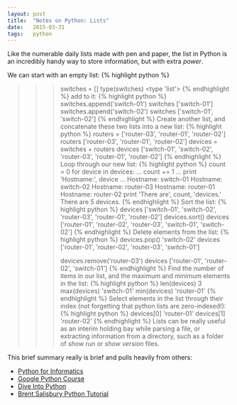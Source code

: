 ```yaml
---
layout: post
title:  "Notes on Python: Lists"
date:   2015-03-31
tags:   python
---
```

Like the numerable daily lists made with pen and paper, the list in Python is an incredibly handy way to store information, but with extra *power*.
<!--more-->

We can start with an empty list:
{% highlight python %}
>>> switches = []
>>> type(switches)
<type 'list'>
{% endhighlight %}
add to it:
{% highlight python %}
>>> switches.append('switch-01')
>>> switches
['switch-01']
>>> switches.append('switch-02')
>>> switches
['switch-01', 'switch-02']
{% endhighlight %}
Create another list, and concatenate these two lists into a new list:
{% highlight python %}
>>> routers = ['router-03', 'router-01', 'router-02']
>>> routers
['router-03', 'router-01', 'router-02']
>>> devices = switches + routers
>>> devices
['switch-01', 'switch-02', 'router-03', 'router-01', 'router-02']
{% endhighlight %}
Loop through our new list:
{% highlight python %}
>>>count = 0
>>>for device in devices:
...		count += 1
...     print 'Hostname:', device
...
Hostname: switch-01
Hostname: switch-02
Hostname: router-03
Hostname: router-01
Hostname: router-02
>>>print 'There are', count, 'devices.'
There are 5 devices.
{% endhighlight %}
Sort the list:
{% highlight python %}
>>> devices
['switch-01', 'switch-02', 'router-03', 'router-01', 'router-02']
>>> devices.sort()
>>> devices
['router-01', 'router-02', 'router-03', 'switch-01', 'switch-02']
{% endhighlight %}
Delete elements from the list:
{% highlight python %}
>>> devices.pop()
'switch-02'
>>> devices
['router-01', 'router-02', 'router-03', 'switch-01']
>>>
>>> devices.remove('router-03')
>>> devices
['router-01', 'router-02', 'switch-01']
{% endhighlight %}
Find the number of items in our list, and the maximum and minimum elements in the list:
{% highlight python %}
>>> len(devices)
3
>>> max(devices)
'switch-01'
>>> min(devices)
'router-01'
{% endhighlight %}
Select elements in the list through their index (not forgetting that python lists are zero-indexed!):
{% highlight python %}
>>> devices[0]
'router-01'
>>> devices[1]
'router-02'
{% endhighlight %}
Lists can be really useful as an interim holding bay while parsing a file, or extracting information from a directory, such as a folder of *show run* or *show version* files.

This brief summary really is brief and pulls heavily from others:
- [Python for Informatics][pfi]
- [Google Python Course][gpc]
- [Dive Into Python][dip]
- [Brent Salisbury Python Tutorial][bspt]

[pfi]:  http://www.pythonlearn.com/html-009/book009.html
[gpc]:  https://developers.google.com/edu/python/lists
[dip]:  http://www.diveintopython.net/native_data_types/lists.html
[bspt]: http://networkstatic.net/python-tutorial-functions-and-passing-lists-and-dictionaries-with-simple-examples/
